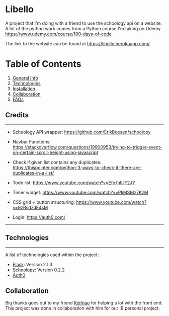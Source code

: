 

# Libello
A project that I'm doing with a friend to use the schoology api on a website. A lot of the python work comes from a Python course I'm taking on Udemy  https://www.udemy.com/course/100-days-of-code

The link to the website can be found at https://libello.herokuapp.com/


# Table of Contents
1. [General Info](#libello)
2. [Technologies](#technologies)
3. [Installation](#installation)
4. [Collaboration](#collaboration)
5. [FAQs](#faqs)


## Credits 
***

* Schoology API wrapper: https://github.com/ErikBoesen/schoolopy

* Navbar Functions: https://stackoverflow.com/questions/19900953/trying-to-trigger-event-on-certain-scroll-height-using-javascript

* Check if given list contains any duplicates: https://thispointer.com/python-3-ways-to-check-if-there-are-duplicates-in-a-list/

* Todo list: https://www.youtube.com/watch?v=Efo7nIUF2JY

* Timer widget: https://www.youtube.com/watch?v=PIiMSMz7KzM 

* CSS grid + button structuring: https://www.youtube.com/watch?v=9zBsdzdE4sM 

* Login: https://auth0.com/

***




## Technologies
***
A list of technologies used within the project:
* [Flask](https://flask.palletsprojects.com/en/2.2.x/): Version 2.1.3
* [Schoolopy](https://github.com/ErikBoesen/schoolopy): Version 0.2.2
* [Auth0](https://auth0.com/)

## Collaboration

Big thanks goes out to my friend [Keifnao](https://github.com/keifnao) for helping a lot with the front end. This project was done in collaboration with him for our IB personal project.
